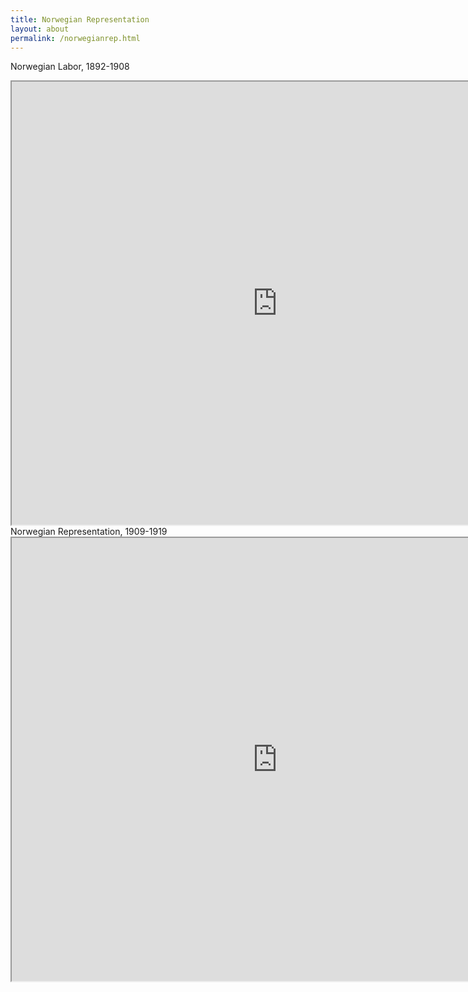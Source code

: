```yaml
---
title: Norwegian Representation
layout: about
permalink: /norwegianrep.html
---
```

Norwegian Labor, 1892-1908
<iframe style='width: 850px; height: 709px;' src='https://voyant-tools.org/tool/Bubbles/?stopList=keywords-110b934176aea962db4ba0a79a18c89b&speed=20&corpus=efacaac110037a2e61080ad6652177e9'></iframe>
Norwegian Representation, 1909-1919
<iframe style='width: 850px; height: 709px;' src='https://voyant-tools.org/tool/Bubbles/?stopList=keywords-05066fe07c237d22591a8952444f1505&speed=20&corpus=9b0bca17a444f719e284c5c313463ccc'></iframe>

